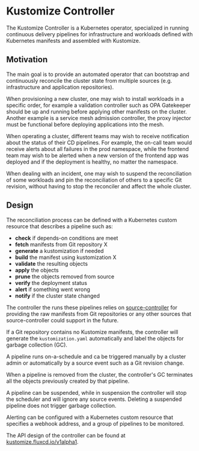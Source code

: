 # Kustomize Controller

The Kustomize Controller is a Kubernetes operator, specialized in running 
continuous delivery pipelines for infrastructure and workloads
defined with Kubernetes manifests and assembled with Kustomize.

## Motivation

The main goal is to provide an automated operator that can
bootstrap and continuously reconcile the cluster state
from multiple sources (e.g. infrastructure and application repositories).

When provisioning a new cluster, one may wish to install workloads in a specific order,
for example a validation controller such as OPA Gatekeeper should be up and running before 
applying other manifests on the cluster. Another example is a service mesh admission controller,
the proxy injector must be functional before deploying applications into the mesh.

When operating a cluster, different teams may wish to receive notification about the status
of their CD pipelines. For example, the on-call team would receive alerts about all
failures in the prod namespace, while the frontend team may wish to be alerted when a new version 
of the frontend app was deployed and if the deployment is healthy, no matter the namespace.

When dealing with an incident, one may wish to suspend the reconciliation of some workloads and
pin the reconciliation of others to a specific Git revision, without having to stop the reconciler
and affect the whole cluster.

## Design

The reconciliation process can be defined with a Kubernetes custom resource
that describes a pipeline such as:
- **check** if depends-on conditions are meet  
- **fetch** manifests from Git repository X
- **generate** a kustomization if needed
- **build** the manifest using kustomization X
- **validate** the resulting objects 
- **apply** the objects 
- **prune** the objects removed from source
- **verify** the deployment status
- **alert** if something went wrong
- **notify** if the cluster state changed 

The controller the runs these pipelines relies on
[source-controller](https://github.com/fluxcd/source-controller)
for providing the raw manifests from Git repositories or any
other sources that source-controller could support in the future. 

If a Git repository contains no Kustomize manifests, the controller will
generate the `kustomization.yaml` automatically and label
the objects for garbage collection (GC).

A pipeline runs on-a-schedule and ca be triggered manually by a
cluster admin or automatically by a source event such as a Git revision change.

When a pipeline is removed from the cluster, the controller's GC terminates
all the objects previously created by that pipeline.

A pipeline can be suspended, while in suspension the controller will
stop the scheduler and will ignore any source events.
Deleting a suspended pipeline does not trigger garbage collection.

Alerting can be configured with a Kubernetes custom resource
that specifies a webhook address, and a group of pipelines to be monitored.

The API design of the controller can be found at [kustomize.fluxcd.io/v1alpha1](v1alpha1/README.md).
